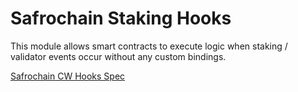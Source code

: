 # Safrochain Staking Hooks

This module allows smart contracts to execute logic when staking / validator events occur without any custom bindings.

[Safrochain CW Hooks Spec](./spec/README.md)

